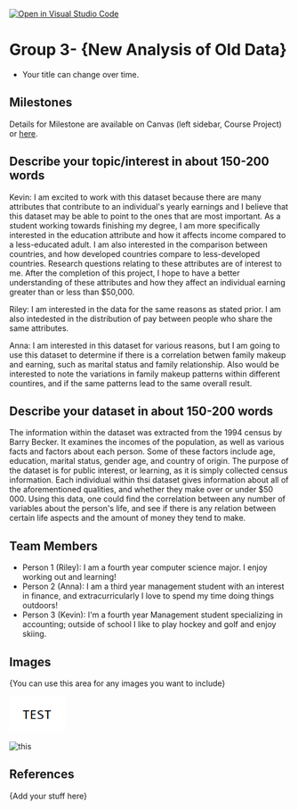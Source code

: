 [![Open in Visual Studio Code](https://classroom.github.com/assets/open-in-vscode-f059dc9a6f8d3a56e377f745f24479a46679e63a5d9fe6f495e02850cd0d8118.svg)](https://classroom.github.com/online_ide?assignment_repo_id=5853913&assignment_repo_type=AssignmentRepo)
# Group 3- {New Analysis of Old Data}

- Your title can change over time.

## Milestones

Details for Milestone are available on Canvas (left sidebar, Course Project) or [here](https://firas.moosvi.com/courses/data301/project/milestone01.html).

## Describe your topic/interest in about 150-200 words

Kevin: I am excited to work with this dataset because there are many attributes that contribute to an individual's yearly earnings and I believe that this dataset may be able to point to the ones that are most important.  As a student working towards finishing my degree, I am more specifically interested in the education attribute and how it affects income compared to a less-educated adult.  I am also interested in the comparison between countries, and how developed countries compare to less-developed countries.  Research questions relating to these attributes are of interest to me. After the completion of this project, I hope to have a better understanding of these attributes and how they affect an individual earning greater than or less than $50,000.

Riley: I am interested in the data for the same reasons as stated prior. I am also intedested in the distribution of pay between people who share the same attributes.

Anna: I am interested in this dataset for various reasons, but I am going to use this dataset to determine if there is a correlation betwen family makeup and earning, such as marital status and family relationship. Also would be interested to note the variations in family makeup patterns within different countires, and if the same patterns lead to the same overall result. 

## Describe your dataset in about 150-200 words

The information within the dataset was extracted from the 1994 census by Barry Becker. It examines the incomes of the population, as well as various facts and factors about each person. Some of these factors include age, education, marital status, gender age, and country of origin. The purpose of the dataset is for public interest, or learning, as it is simply collected census information. Each individual within thsi dataset gives information about all of the aforementioned qualities, and whether they make over or under $50 000. Using this data, one could find the correlation between any number of variables about the person's life, and see if there is any relation between certain life aspects and the amount of money they tend to make.

## Team Members

- Person 1 (Riley): I am a fourth year computer science major. I enjoy working out and learning!
- Person 2 (Anna): I am a third year management student with an interest in finance, and extracurricularly I love to spend my time doing things outdoors!
- Person 3 (Kevin): I'm a fourth year Management student specializing in accounting; outside of school I like to play hockey and golf and enjoy skiing.

## Images

{You can use this area for any images you want to include}

<img src ="images/test.png" width="100px">

![this](thumbsup.png)
## References

{Add your stuff here}



